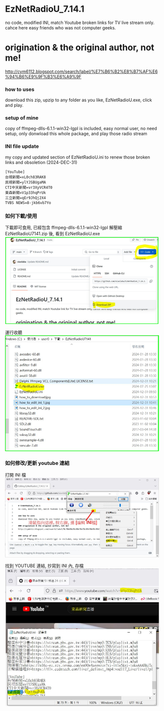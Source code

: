 # EzNetRadioU_7.14.1
no code, modified INI, match Youtube broken links for TV live stream only. cahce here easy friends who was not computer geeks.
# origination & the original author, not me!
http://cym6112.blogspot.com/search/label/%E7%B6%B2%E8%B7%AF%E6%94%B6%E9%9F%B3%E6%A9%9F



### how to uses
download this zip, upzip to any folder as you like, EzNetRadioU.exe, click and play.

### setup of mine
copy of ffmpeg-dlls-6.1.1-win32-lgpl is included, easy normal user, no need setup, only donwload this whole package, and play those radio stream  

### INI file update
my copy and updated section of EzNetRadioU.ini to renew those broken links and obsoletion (2024-DEC-31)
```
[YouTube]
台視新聞=xL0ch83RAK8
民視新聞=ylYJSBUgaMA
CTI中天新聞=vr3XyVCR4T0
東森新聞=V1p33hqPrUk
三立新聞=qEr9JhQj2X4
TVBS NEWS=8-jkb6vb7Yo
```

### 如何下載/使用  
下載即可食用, 已經包含 ffmpeg-dlls-6.1.1-win32-lgpl
解壓縮 EzNetRadioU7141.zip 後, 看到 EzNetRadioU.exe
![how_to_download.jpg](how_to_download.jpg)  

運行收聽  
![how_to_run.jpg](how_to_run.jpg)  

### 如何修改/更新 youtube 連結
打開 INI 檔  
![how_to_edit_ini_1.jpg](how_to_edit_ini_1.jpg)  

找到 YOUTUBE 連結, 抄寫到 INI 內, 存檔
![how_to_edit_ini_2.jpg](how_to_edit_ini_2.jpg)  


